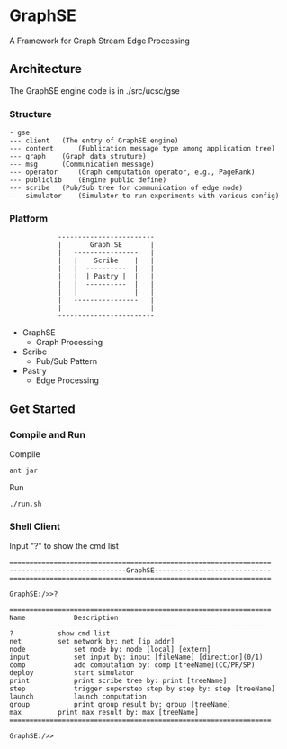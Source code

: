 # GraphSE
A Framework for Graph Stream Edge Processing

## Architecture
The GraphSE engine code is in ./src/ucsc/gse

### Structure
```
- gse
--- client 	 (The entry of GraphSE engine)
--- content 	 (Publication message type among application tree)
--- graph 	 (Graph data struture)
--- msg 	 (Communication message)
--- operator 	 (Graph computation operator, e.g., PageRank)
--- publiclib 	 (Engine public define)
--- scribe 	 (Pub/Sub tree for communication of edge node)
--- simulator 	 (Simulator to run experiments with various config)
```

### Platform
```
			------------------------
			|       Graph SE       |
			|   ----------------   |
			|   |    Scribe    |   |
			|   |  ----------  |   |
			|   |  | Pastry |  |   |
			|   |  ----------  |   |
			|   |              |   |
			|   ----------------   |
			|                      |
			------------------------
```
- GraphSE 
  - Graph Processing
- Scribe
  - Pub/Sub Pattern
- Pastry
  - Edge Processing

## Get Started
### Compile and Run
Compile
```
ant jar
```
Run
```
./run.sh
```

### Shell Client
Input "?" to show the cmd list
```
=================================================================
-----------------------------GraphSE-----------------------------
=================================================================

GraphSE:/>>?

=================================================================
Name			Description
-----------------------------------------------------------------
?			show cmd list
net			set network by: net [ip addr]
node			set node by: node [local] [extern]
input			set input by: input [fileName] [direction](0/1)
comp			add computation by: comp [treeName](CC/PR/SP)
deploy			start simulator
print			print scribe tree by: print [treeName]
step			trigger superstep step by step by: step [treeName]
launch			launch computation
group			print group result by: group [treeName]
max			print max result by: max [treeName]
=================================================================

GraphSE:/>>
```